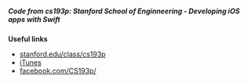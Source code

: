 ##### Code from cs193p: Stanford School of Enginneering - Developing iOS apps with Swift
**Useful links**
* [stanford.edu/class/cs193p][stanford]
* [iTunes][itunes]
* [facebook.com/CS193p/][facebook]

[stanford]:http://www.stanford.edu/class/cs193p/cgi-bin/drupal/
[itunes]:https://itunes.apple.com/us/course/developing-ios-8-apps-swift/id961180099
[facebook]:https://www.facebook.com/CS193p/
